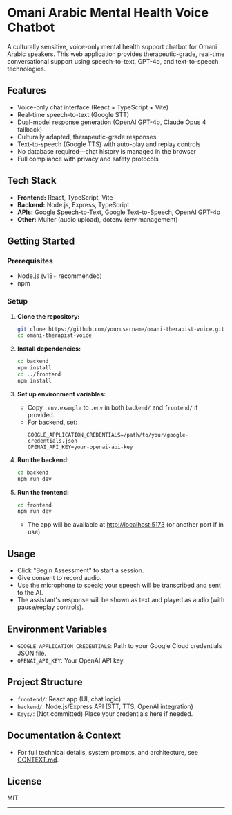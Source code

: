 # Omani Arabic Mental Health Voice Chatbot

A culturally sensitive, voice-only mental health support chatbot for Omani Arabic speakers. This web application provides therapeutic-grade, real-time conversational support using speech-to-text, GPT-4o, and text-to-speech technologies.

## Features

- Voice-only chat interface (React + TypeScript + Vite)
- Real-time speech-to-text (Google STT)
- Dual-model response generation (OpenAI GPT-4o, Claude Opus 4 fallback)
- Culturally adapted, therapeutic-grade responses
- Text-to-speech (Google TTS) with auto-play and replay controls
- No database required—chat history is managed in the browser
- Full compliance with privacy and safety protocols

## Tech Stack

- **Frontend:** React, TypeScript, Vite
- **Backend:** Node.js, Express, TypeScript
- **APIs:** Google Speech-to-Text, Google Text-to-Speech, OpenAI GPT-4o
- **Other:** Multer (audio upload), dotenv (env management)

## Getting Started

### Prerequisites

- Node.js (v18+ recommended)
- npm

### Setup

1. **Clone the repository:**
   ```bash
   git clone https://github.com/yourusername/omani-therapist-voice.git
   cd omani-therapist-voice
   ```

2. **Install dependencies:**
   ```bash
   cd backend
   npm install
   cd ../frontend
   npm install
   ```

3. **Set up environment variables:**
   - Copy `.env.example` to `.env` in both `backend/` and `frontend/` if provided.
   - For backend, set:
     ```
     GOOGLE_APPLICATION_CREDENTIALS=/path/to/your/google-credentials.json
     OPENAI_API_KEY=your-openai-api-key
     ```

4. **Run the backend:**
   ```bash
   cd backend
   npm run dev
   ```

5. **Run the frontend:**
   ```bash
   cd frontend
   npm run dev
   ```
   - The app will be available at [http://localhost:5173](http://localhost:5173) (or another port if in use).

## Usage

- Click "Begin Assessment" to start a session.
- Give consent to record audio.
- Use the microphone to speak; your speech will be transcribed and sent to the AI.
- The assistant's response will be shown as text and played as audio (with pause/replay controls).

## Environment Variables

- `GOOGLE_APPLICATION_CREDENTIALS`: Path to your Google Cloud credentials JSON file.
- `OPENAI_API_KEY`: Your OpenAI API key.

## Project Structure

- `frontend/`: React app (UI, chat logic)
- `backend/`: Node.js/Express API (STT, TTS, OpenAI integration)
- `Keys/`: (Not committed) Place your credentials here if needed.

## Documentation & Context

- For full technical details, system prompts, and architecture, see [CONTEXT.md](CONTEXT.md).

## License

MIT

---

